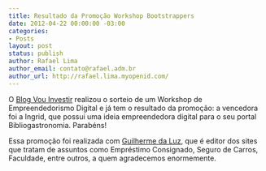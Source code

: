 ```yaml
---
title: Resultado da Promoção Workshop Bootstrappers
date: 2012-04-22 00:00:00 -03:00
categories:
- Posts
layout: post
status: publish
author: Rafael Lima
author_email: contato@rafael.adm.br
author_url: http://rafael.lima.myopenid.com/
---
```


O <a href="http://blogs.diariodepernambuco.com.br/vouinvestir/">Blog Vou Investir</a> realizou o sorteio de um Workshop de Empreendedorismo Digital e já tem o resultado da promoção: a vencedora foi a Ingrid, que possui uma ideia empreendedora digital para o seu portal Bibliogastronomia. Parabéns!

Essa promoção foi realizada com <a href="http://www.guilhermedaluz.com/">Guilherme da Luz</a>, que é editor dos sites que tratam de assuntos como Empréstimo Consignado, Seguro de Carros, Faculdade, entre outros, a quem agradecemos enormemente.
